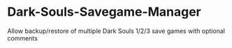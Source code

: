 # Dark-Souls-Savegame-Manager
Allow backup/restore of multiple Dark Souls 1/2/3 save games with optional comments
